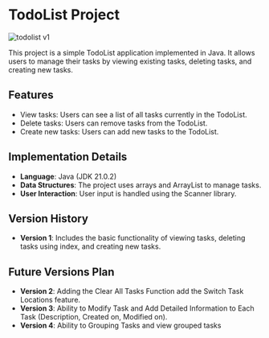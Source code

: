 # TodoList Project
![todolist v1](https://github.com/mirjalol-jabborov/todolist_using_java/assets/69468044/fe7f5dd9-05fb-48c1-8b7a-94af15d2f2e8)

This project is a simple TodoList application implemented in Java. It allows users to manage their tasks by viewing existing tasks, deleting tasks, and creating new tasks.

## Features

- View tasks: Users can see a list of all tasks currently in the TodoList.
- Delete tasks: Users can remove tasks from the TodoList.
- Create new tasks: Users can add new tasks to the TodoList.

## Implementation Details

- **Language**: Java (JDK 21.0.2)
- **Data Structures**: The project uses arrays and ArrayList to manage tasks.
- **User Interaction**: User input is handled using the Scanner library.

## Version History

- **Version 1**: Includes the basic functionality of viewing tasks, deleting tasks using index, and creating new tasks.

## Future Versions Plan

- **Version 2**: Adding the Clear All Tasks Function add the Switch Task Locations feature.
- **Version 3**: Ability to Modify Task and Add Detailed Information to Each Task (Description, Created on, Modified on).
- **Version 4**: Ability to Grouping Tasks and view grouped tasks
